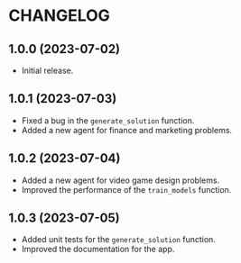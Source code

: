 # CHANGELOG

## 1.0.0 (2023-07-02)

* Initial release.

## 1.0.1 (2023-07-03)

* Fixed a bug in the `generate_solution` function.
* Added a new agent for finance and marketing problems.

## 1.0.2 (2023-07-04)

* Added a new agent for video game design problems.
* Improved the performance of the `train_models` function.

## 1.0.3 (2023-07-05)

* Added unit tests for the `generate_solution` function.
* Improved the documentation for the app.